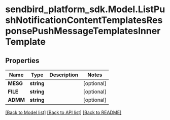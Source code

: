 
# sendbird_platform_sdk.Model.ListPushNotificationContentTemplatesResponsePushMessageTemplatesInnerTemplate

## Properties

Name | Type | Description | Notes
------------ | ------------- | ------------- | -------------
**MESG** | **string** |  | [optional] 
**FILE** | **string** |  | [optional] 
**ADMM** | **string** |  | [optional] 

[[Back to Model list]](../README.md#documentation-for-models)
[[Back to API list]](../README.md#documentation-for-api-endpoints)
[[Back to README]](../README.md)

